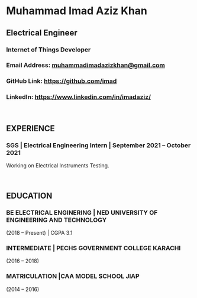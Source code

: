 <h1> Muhammad Imad Aziz Khan </h1>
<h2> Electrical Engineer </h2>
<h3> Internet of Things Developer </h3>


### Email Address: muhammadimadazizkhan@gmail.com  
### GitHub Link: https://github.com/imad
### LinkedIn: https://www.linkedin.com/in/imadaziz/ 

<br/>

## EXPERIENCE 

### SGS | Electrical Engineering Intern | September 2021 – October 2021 
Working on Electrical Instruments Testing.

<br/>

## EDUCATION 

### BE ELECTRICAL ENGINERING | NED UNIVERSITY OF ENGINEERING AND TECHNOLOGY 
(2018 – Present) | CGPA 3.1

### INTERMEDIATE | PECHS GOVERNMENT COLLEGE KARACHI 
(2016 – 2018) 

### MATRICULATION |CAA MODEL SCHOOL JIAP 
(2014 – 2016)
